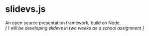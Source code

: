 slidevs.js
=======

An open source presentation framework, build on Node. <br />
*[ I will be developing slidevs in two weeks as a school assignment ]*
